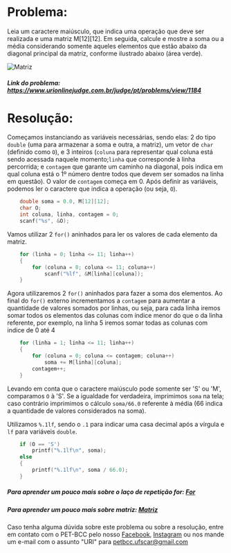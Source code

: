 # Problema:
Leia um caractere maiúsculo, que indica uma operação que deve ser realizada e uma matriz M[12][12]. Em seguida, calcule e mostre a soma ou a média considerando somente aqueles elementos que estão abaixo da diagonal principal da matriz, conforme ilustrado abaixo (área verde).
 
![Matriz](https://resources.urionlinejudge.com.br/gallery/images/problems/UOJ_1184.png)
 
##### Link do problema: https://www.urionlinejudge.com.br/judge/pt/problems/view/1184
 
 
# Resolução:
 
Começamos instanciando as variáveis necessárias, sendo elas: 2 do tipo `double` (uma para armazenar a soma e outra, a matriz), um vetor de `char` (definido como `O`), e 3 inteiros (`coluna` para representar qual coluna está sendo acessada naquele momento;`linha` que corresponde à linha percorrida; e `contagem` que garante um caminho na diagonal, pois indica em qual coluna está o 1º número dentre todos que devem ser somados na linha em questão). O valor de `contagem` começa em 0.
Após definir as variáveis, podemos ler o caractere que indica a operação (ou seja, `O`).
 
```c
    double soma = 0.0, M[12][12];
    char O;
    int coluna, linha, contagem = 0;
    scanf("%s", &O);
```
 
Vamos utilizar 2 `for()` aninhados para ler os valores de cada elemento da matriz.
 
```c
    for (linha = 0; linha <= 11; linha++)
    {
        for (coluna = 0; coluna <= 11; coluna++)
            scanf("%lf", &M[linha][coluna]);
    }
```
 
Agora utilizaremos 2 `for()` aninhados para fazer a soma dos elementos. Ao final do `for()` externo incrementamos a `contagem` para aumentar a quantidade de valores somados por linhas, ou seja, para cada linha iremos somar todos os elementos das colunas com índice menor do que o da linha referente, por exemplo, na linha 5 iremos somar todas as colunas com indice de 0 até 4
 
```c
    for (linha = 1; linha <= 11; linha++)
    {
        for (coluna = 0; coluna <= contagem; coluna++)
            soma += M[linha][coluna];
        contagem++;
    }
```
Levando em conta que o caractere maiúsculo pode somente ser 'S' ou 'M', comparamos `O` à 'S'. Se a igualdade for verdadeira, imprimimos `soma` na tela; caso contrário imprimimos o cálculo `soma/66.0` referente à média (66 indica a quantidade de valores considerados na soma).

Utilizamos `%.1lf`, sendo o `.1` para indicar uma casa decimal após a vírgula e `lf` para variáveis `double`.
 
```c
    if (O == 'S')
        printf("%.1lf\n", soma);
    else
    {
        printf("%.1lf\n", soma / 66.0);
    }
```

##### Para aprender um pouco mais sobre o laço de repetição for: [For](http://linguagemc.com.br/a-estrutura-de-repeticao-for-em-c/)
 
##### Para aprender um pouco mais sobre matriz: [Matriz](http://linguagemc.com.br/matriz-em-c/)
 
Caso tenha alguma dúvida sobre este problema ou sobre a resolução, entre em contato com o PET-BCC pelo nosso
[Facebook](https://www.facebook.com/petbcc/),
[Instagram](https://www.instagram.com/petbcc.ufscar/)
ou nos mande um e-mail com o assunto "URI" para  petbcc.ufscar@gmail.com